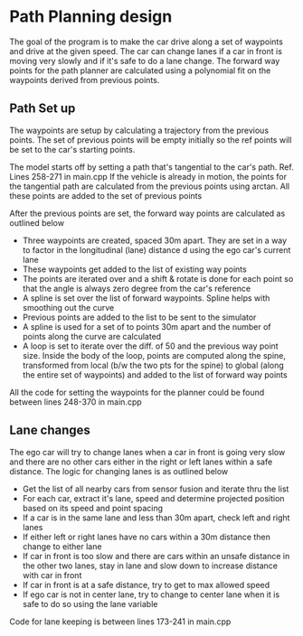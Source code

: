 # Path Planning design

The goal of the program is to make the car drive along a set of waypoints and drive at the given speed. The car can change lanes if a car in front is moving very slowly and if it's safe to do a lane change. The forward way points for the path planner are calculated using a polynomial fit on the waypoints derived from previous points.

## Path Set up

The waypoints are setup by calculating a trajectory from the previous points. The set of previous points will be empty initially so the ref points will be set to the car's starting points.

The model starts off by setting a path that's tangential to the car's path. Ref. Lines 258-271 in main.cpp
If the vehicle is already in motion, the points for the tangential path are calculated from the previous points using arctan. All these points are added to the set of previous points

After the previous points are set, the forward way points are calculated as outlined below

* Three waypoints are created, spaced 30m apart. They are set in a way to factor in the longitudinal (lane) distance d using the ego car's current lane
* These waypoints get added to the list of existing way points
* The points are iterated over and a shift & rotate is done for each point so that the angle is always zero degree from the car's reference
* A spline is set over the list of forward waypoints. Spline helps with smoothing out the curve
* Previous points are added to the list to be sent to the simulator
* A spline is used for a set of to points 30m apart and the number of points along the curve are calculated 
* A loop is set to iterate over the diff. of 50 and the previous way point size. Inside the body of the loop, points are computed along the spine, transformed from local (b/w the two pts for the spine) to global (along the entire set of waypoints) and added to the list of forward way points

All the code for setting the waypoints for the planner could be found between lines 248-370 in main.cpp


## Lane changes

The ego car will try to change lanes when a car in front is going very slow and there are no other cars either in the right or left lanes within a safe distance. The logic for changing lanes is as outlined below

* Get the list of all nearby cars from sensor fusion and iterate thru the list
* For each car, extract it's lane, speed and determine projected position based on its speed and point spacing
* If a car is in the same lane and less than 30m apart, check left and right lanes
* If either left or right lanes have no cars within a 30m distance then change to either lane
* If car in front is too slow and there are cars within an unsafe distance in the other two lanes, stay in lane and slow down to increase distance with car in front
* If car in front is at a safe distance, try to get to max allowed speed
* If ego car is not in center lane, try to change to center lane when it is safe to do so using the lane variable

Code for lane keeping is between lines 173-241 in main.cpp

